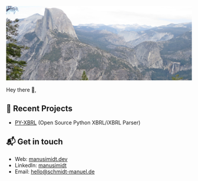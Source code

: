 ![manusimidt](img/title_img.jpg)



Hey there 👋,

## 🧭 Recent Projects
- [PY-XBRL](https://github.com/manusimidt/xbrl_parser) (Open Source Python XBRL/iXBRL Parser)

## 📬 Get in touch
- Web: [manusimidt.dev](https://manusimidt.dev/)
- LinkedIn: [manusimidt](https://www.linkedin.com/in/manusimidt/)
- Email:  [hello@schmidt-manuel.de](mailto:hello@schmidt-manuel.de)

